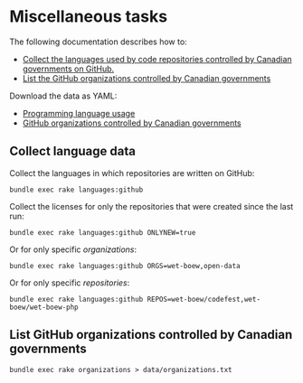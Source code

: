 # Miscellaneous tasks

The following documentation describes how to:

* [Collect the languages used by code repositories controlled by Canadian governments on GitHub.](#collect-language-data)
* [List the GitHub organizations controlled by Canadian governments](#list-github-organizations-controlled-by-canadian-governments)

Download the data as YAML:

* [Programming language usage](https://raw.githubusercontent.com/jpmckinney/open_source_canada/master/data/languages.yml)
* [GitHub organizations controlled by Canadian governments](https://raw.githubusercontent.com/jpmckinney/open_source_canada/master/data/organizations.txt)

## Collect language data

Collect the languages in which repositories are written on GitHub:

    bundle exec rake languages:github

Collect the licenses for only the repositories that were created since the last run:

    bundle exec rake languages:github ONLYNEW=true

Or for only specific *organizations*:

    bundle exec rake languages:github ORGS=wet-boew,open-data

Or for only specific *repositories*:

    bundle exec rake languages:github REPOS=wet-boew/codefest,wet-boew/wet-boew-php

## List GitHub organizations controlled by Canadian governments

    bundle exec rake organizations > data/organizations.txt
